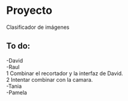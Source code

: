 # Proyecto
Clasificador de imágenes
## To do:  
-David  
-Raul  
  1 Combinar el recortador y la interfaz de David.  
  2 Intentar combinar con la camara.  
-Tania  
-Pamela
